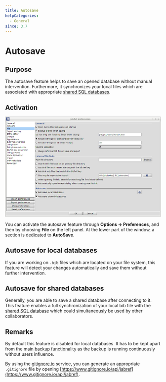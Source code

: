```yaml
---
title: Autosave
helpCategories:
  - General
since: 3.7
---
```


# Autosave

## Purpose

The autosave feature helps to save an opened database without manual intervention. Furthermore, it synchronizes your local files which are associated with appropriate [shared SQL databases](https://github.com/JabRef/help.jabref.org/tree/1f58696d9081b60bf60823090c7594d67d7f5295/en/SQLDatabase/README.md).

## Activation

![Screenshot of the autosave preferences](../../.gitbook/assets/autosave.png)

You can activate the autosave feature through **Options → Preferences**, and then by choosing **File** on the left panel. At the lower part of the window, a section is dedicated to **AutoSave**.

## Autosave for local databases

If you are working on `.bib` files which are located on your file system, this feature will detect your changes automatically and save them without further intervention.

## Autosave for shared databases

Generally, you are able to save a shared database after connecting to it. This feature enables a full synchronization of your local bib file with the [shared SQL database](https://github.com/JabRef/help.jabref.org/tree/1f58696d9081b60bf60823090c7594d67d7f5295/en/SQLDatabase/README.md) which could simultaneously be used by other collaborators.

## Remarks

By default this feature is disabled for local databases. It has to be kept apart from the [main backup functionality](https://github.com/JabRef/help.jabref.org/tree/1f58696d9081b60bf60823090c7594d67d7f5295/en/Backup/README.md) as the backup is running continuously without users influence.

By using the [gitignore.io](https://www.gitignore.io/) service, you can generate an appropriate `.gitignore` file by opening [https://www.gitignore.io/api/jabref](https://www.gitignore.io/api/jabref).

